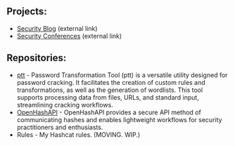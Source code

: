 ## Projects:
- [Security Blog](https://JakeWnuk.com) (external link)
- [Security Conferences](https://jakewnuk.com/about/#Conferences) (external link)

## Repositories:
- [ptt](https://github.com/JakeWnuk/ptt) - Password Transformation Tool (ptt) is a versatile utility designed for password cracking. It facilitates the creation of custom rules and transformations, as well as the generation of wordlists. This tool supports processing data from files, URLs, and standard input, streamlining cracking workflows.
- [OpenHashAPI](https://github.com/Scorpion-Security-Labs/OpenHashAPI) - OpenHashAPI provides a secure API method of communicating hashes and enables lightweight workflows for security practitioners and enthusiasts. 
- Rules - My Hashcat rules. (MOVING. WIP.)
